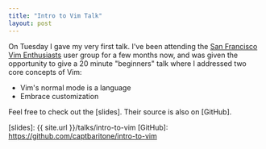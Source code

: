 ```yaml
---
title: "Intro to Vim Talk"
layout: post
---
```


On Tuesday I gave my very first talk. I've been attending the [San Francisco Vim
Enthusiasts] user group for a few months now, and was given the opportunity to
give a 20 minute "beginners" talk where I addressed two core concepts of Vim:

- Vim's normal mode is a language
- Embrace customization

Feel free to check out the [slides]. Their source is also on [GitHub].

[San Francisco Vim Enthusiasts]: https://groups.google.com/forum/#!forum/vimsf
[slides]: {{ site.url }}/talks/intro-to-vim
[GitHub]: https://github.com/captbaritone/intro-to-vim
